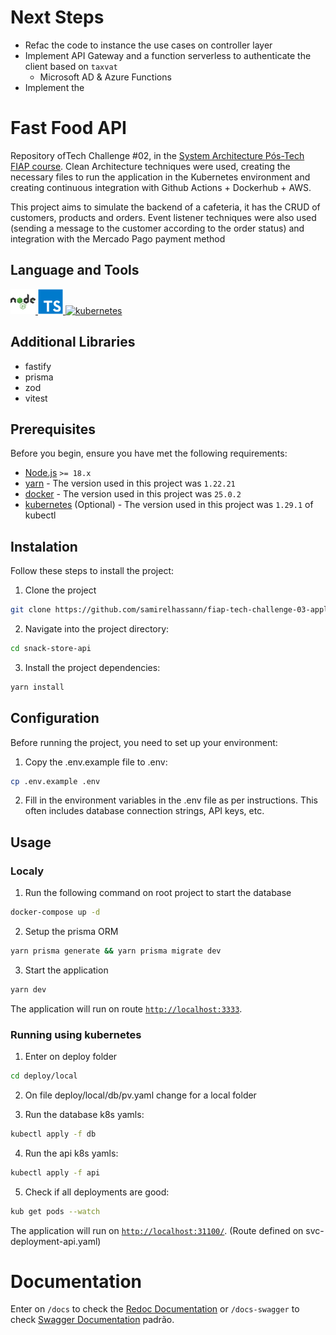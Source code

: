 # Next Steps

- Refac the code to instance the use cases on controller layer
- Implement API Gateway and a function serverless to authenticate the client based on `taxvat`
  - Microsoft AD & Azure Functions
- Implement the 



# Fast Food API

Repository ofTech Challenge #02, in the [System Architecture Pós-Tech FIAP course](https://postech.fiap.com.br/). Clean Architecture techniques were used, creating the necessary files to run the application in the Kubernetes environment and creating continuous integration with Github Actions + Dockerhub + AWS.

This project aims to simulate the backend of a cafeteria, it has the CRUD of customers, products and orders. Event listener techniques were also used (sending a message to the customer according to the order status) and integration with the Mercado Pago payment method

## Language and Tools

<p align="left"> <a href="https://nodejs.org" target="_blank" rel="noreferrer"> <img src="https://raw.githubusercontent.com/devicons/devicon/master/icons/nodejs/nodejs-original-wordmark.svg" alt="nodejs" width="40" height="40"/> </a><a href="https://www.typescriptlang.org/" target="_blank" rel="noreferrer"> <img src="https://raw.githubusercontent.com/devicons/devicon/master/icons/typescript/typescript-original.svg" alt="typescript" width="40" height="40"/> </a> <a href="https://kubernetes.io" target="_blank" rel="noreferrer"> <img src="https://www.vectorlogo.zone/logos/kubernetes/kubernetes-icon.svg" alt="kubernetes" width="40" height="40"/> </a></p>

## Additional Libraries

- fastify
- prisma
- zod
- vitest

## Prerequisites

Before you begin, ensure you have met the following requirements:
- [Node.js](https://nodejs.org/en) `>= 18.x`
- [yarn](https://yarnpkg.com/) - The version used in this project was `1.22.21`
- [docker](https://www.docker.com/) - The version used in this project was `25.0.2`
- [kubernetes](https://www.docker.com/) (Optional) - The version used in this project was `1.29.1` of kubectl


## Instalation

Follow these steps to install the project:

1. Clone the project
```bash
git clone https://github.com/samirelhassann/fiap-tech-challenge-03-application.git
```

2. Navigate into the project directory:
```bash
cd snack-store-api
```

3. Install the project dependencies:
```bash
yarn install
```

## Configuration

Before running the project, you need to set up your environment:

1. Copy the .env.example file to .env:
```bash
cp .env.example .env
```

2. Fill in the environment variables in the .env file as per instructions. This often includes database connection strings, API keys, etc.


## Usage

### Localy

1. Run the following command on root project to start the database
```bash
docker-compose up -d
```

2. Setup the prisma ORM
```bash
yarn prisma generate && yarn prisma migrate dev
```

3. Start the application
```bash
yarn dev
```

The application will run on route [`http://localhost:3333`](http://localhost:3333).

### Running using kubernetes

1. Enter on deploy folder
```bash
cd deploy/local
```

2. On file deploy/local/db/pv.yaml change for a local folder

3. Run the database k8s yamls:
```bash
kubectl apply -f db
```

4. Run the api k8s yamls:
```bash
kubectl apply -f api
```

5. Check if all deployments are good:
```bash
kub get pods --watch
```

The application will run on [`http://localhost:31100/`](http://localhost:31100/). (Route defined on svc-deployment-api.yaml)


# Documentation

Enter on `/docs` to check the [Redoc Documentation](https://github.com/Redocly/redoc) or `/docs-swagger` to check [Swagger Documentation](swagger.io) padrão.
